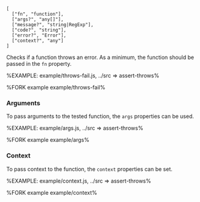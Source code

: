 
```### async throws => Error
[
  ["fn", "function"],
  ["args?", "any[]"],
  ["message?", "string|RegExp"],
  ["code?", "string"],
  ["error?", "Error"],
  ["context?", "any"]
]
```

Checks if a function throws an error. As a minimum, the function should be passed in the `fn` property.

%EXAMPLE: example/throws-fail.js, ../src => assert-throws%

%FORK example example/throws-fail%

### Arguments

To pass arguments to the tested function, the `args` properties can be used.

%EXAMPLE: example/args.js, ../src => assert-throws%

%FORK example example/args%

### Context

To pass context to the function, the `context` properties can be set.

%EXAMPLE: example/context.js, ../src => assert-throws%

%FORK example example/context%
